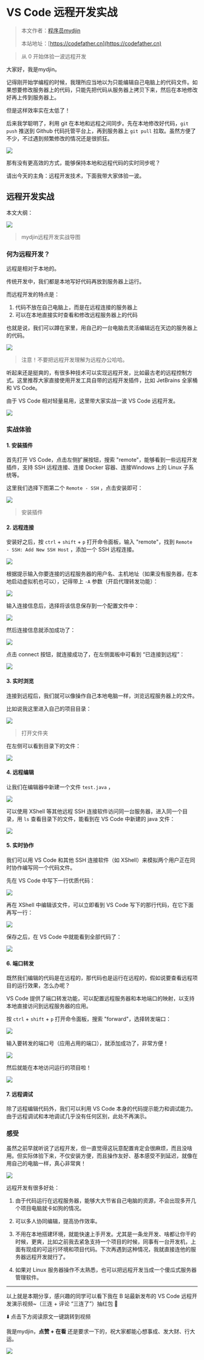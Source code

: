# VS Code 远程开发实战

> 本文作者：[程序员mydjin](https://yuyuanweb.feishu.cn/wiki/Abldw5WkjidySxkKxU2cQdAtnah)
>
> 本站地址：[https://codefather.cn](https://codefather.cn)

> 从 0 开始体验一波远程开发

大家好，我是mydjin。

记得刚开始学编程的时候，我理所应当地以为只能编辑自己电脑上的代码文件。如果想要修改服务器上的代码，只能先把代码从服务器上拷贝下来，然后在本地修改好再上传到服务器上。

但是这样效率实在太低了！

后来我学聪明了，利用 git 在本地和远程之间同步。先在本地修改好代码，`git push` 推送到 Github 代码托管平台上，再到服务器上 `git pull` 拉取。虽然方便了不少，不过遇到频繁修改的情况还是很抓狂。

![](https://pic.yupi.icu/5563/202311081005864.png)

那有没有更高效的方式，能够保持本地和远程代码的实时同步呢？

请出今天的主角：远程开发技术，下面我带大家体验一波。

## 远程开发实战

本文大纲：

![](https://pic.yupi.icu/5563/202311081005210.png)

> mydjin远程开发实战导图

### 何为远程开发？

远程是相对于本地的。

传统开发中，我们都是本地写好代码再放到服务器上运行。

而远程开发的特点是：

1. 代码不放在自己电脑上，而是在远程连接的服务器上
2. 可以在本地直接实时查看和修改远程服务器上的代码

也就是说，我们可以蹲在家里，用自己的一台电脑去灵活编辑远在天边的服务器上的代码。

![](https://pic.yupi.icu/5563/202311081005716.png)

> 注意！不要把远程开发理解为远程办公哈哈。

听起来还是挺爽的，有很多种技术可以实现远程开发，比如最古老的远程控制方式。这里推荐大家直接使用开发工具自带的远程开发插件，比如 JetBrains 全家桶和 VS Code。

由于 VS Code 相对轻量易用，这里带大家实战一波 VS Code 远程开发。

![](https://pic.yupi.icu/5563/202311081005763.png)

### 实战体验

#### 1. 安装插件

首先打开 VS Code，点击左侧扩展按钮，搜索 "remote"，能够看到一些远程开发插件，支持 SSH 远程连接、连接 Docker 容器、连接Windows 上的 Linux 子系统等。

这里我们选择下图第二个 `Remote - SSH` ，点击安装即可：

![](https://pic.yupi.icu/5563/202311081005521.png)

> 安装插件

#### 2. 远程连接

安装好之后，按 `ctrl` + `shift` + `p` 打开命令面板，输入 "remote"，找到 `Remote - SSH: Add New SSH Host` ，添加一个 SSH 远程连接。

![](https://pic.yupi.icu/5563/202311081005081.png)

根据提示输入你要连接的远程服务器的用户名、主机地址（如果没有服务器，在本地启动虚拟机也可以），记得带上 `-A` 参数（开启代理转发功能）：

![](https://pic.yupi.icu/5563/202311081005014.png)

输入连接信息后，选择将该信息保存到一个配置文件中：

![](https://pic.yupi.icu/5563/202311081005074.png)

然后连接信息就添加成功了：

![](https://pic.yupi.icu/5563/202311081005929.png)

点击 connect 按钮，就连接成功了，在左侧面板中可看到 “已连接到远程”：

![](https://pic.yupi.icu/5563/202311081005089.png)

#### 3. 实时浏览

连接到远程后，我们就可以像操作自己本地电脑一样，浏览远程服务器上的文件。

比如说我这里进入自己的项目目录：

![](https://pic.yupi.icu/5563/202311081005674.png)

> 打开文件夹

在左侧可以看到目录下的文件：

![](https://pic.yupi.icu/5563/202311081005515.png)

#### 4. 远程编辑

让我们在编辑器中新建一个文件 `test.java` ，

![](https://pic.yupi.icu/5563/202311081005670.png)

可以使用 XShell 等其他远程 SSH 连接软件访问同一台服务器，进入同一个目录，用 `ls` 查看目录下的文件，能看到在 VS Code 中新建的 java 文件：

![](https://pic.yupi.icu/5563/202311081005258.png)

#### 5. 实时协作

我们可以用 VS Code 和其他 SSH 连接软件（如 XShell）来模拟两个用户正在同时协作编写同一个代码文件。

先在 VS Code 中写下一行优质代码：

![](https://pic.yupi.icu/5563/202311081005228.png)

再在 XShell 中编辑该文件，可以立即看到 VS Code 写下的那行代码，在它下面再写一行：

![](https://pic.yupi.icu/5563/202311081005082.png)

保存之后，在 VS Code 中就能看到全部代码了：

![](https://pic.yupi.icu/5563/202311081005518.png)

#### 6. 端口转发

既然我们编辑的代码是在远程的，那代码也是运行在远程的，假如说要查看远程项目的运行效果，怎么办呢？

VS Code 提供了端口转发功能，可以配置远程服务器和本地端口的映射，以支持本地直接访问到远程服务器的应用。

按 `ctrl` + `shift` + `p` 打开命令面板，搜索 "forward"，选择转发端口：

![](https://pic.yupi.icu/5563/202311081005687.png)

输入要转发的端口号（应用占用的端口），就添加成功了，非常方便！

![](https://pic.yupi.icu/5563/202311081005516.png)

然后就能在本地访问运行的项目啦！

![](https://pic.yupi.icu/5563/202311081005419.png)

#### 7. 远程调试

除了远程编辑代码外，我们可以利用 VS Code 本身的代码提示能力和调试能力。由于远程调试和本地调试几乎没有任何区别，此处不再演示。

### 感受

虽然之前早就听说了远程开发，但一直觉得这玩意配置肯定会很麻烦，而且没啥用。但实际体验下来，不仅安装方便，而且操作友好、基本感受不到延迟，就像在用自己的电脑一样，真心非常爽！

![](https://pic.yupi.icu/5563/202311081005061.png)

远程开发有很多好处：

1. 由于代码运行在远程服务器，能够大大节省自己电脑的资源，不会出现多开几个项目电脑就卡如狗的情况。

2. 可以多人协同编辑，提高协作效率。

3. 不用在本地搭建环境，就能快速上手开发。尤其是一条龙开发、啥都让你干的时候，更爽，比如之前我去紧急支持一个项目的时候，同事有一台开发机，上面有现成的可运行环境和项目代码。下次再遇到这种情况，我就直接连他的服务器远程开发就行了。

4. 如果对 Linux 服务器操作不太熟悉，也可以把远程开发当成一个傻瓜式服务器管理软件。

   

------


以上就是本期分享，感兴趣的同学可以看下我在 B 站最新发布的 VS Code 远程开发演示视频~（三连 + 评论 “三连了”）抽红包 🧧

⬇️ 点击下方阅读原文一键跳转到视频

我是mydjin，**点赞 + 在看** 还是要求一下的，祝大家都能心想事成、发大财、行大运。

![](https://pic.yupi.icu/5563/202311081005960.png)